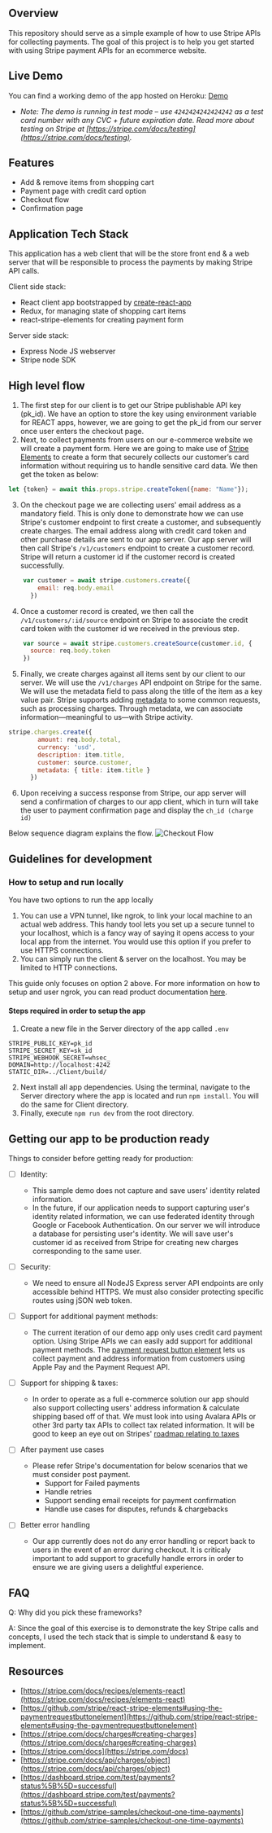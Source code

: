 ## Overview
This repository should serve as a simple example of how to use Stripe APIs for collecting payments. The goal of this project is to help you get started with using Stripe payment APIs for an ecommerce website. 
## Live Demo
 You can find a working demo of the app hosted on Heroku: [Demo](https://fast-retreat-49982.herokuapp.com/)
 - *Note: The demo is running in test mode – use `4242424242424242` as a test card number with any CVC + future expiration date.*
*Read more about testing on Stripe at  [https://stripe.com/docs/testing](https://stripe.com/docs/testing).*
## Features
 -   Add & remove items from shopping cart
 -   Payment page with credit card option
 -   Checkout flow
 -   Confirmation page
## Application Tech Stack
This application has a web client that will be the store front end & a web server that will be responsible to process the payments by making Stripe API calls.  

Client side stack:
 - React client app bootstrapped by [create-react-app ]([https://create-react-app.dev/docs/getting-started](https://create-react-app.dev/docs/getting-started))
 - Redux, for managing state of shopping cart items
 - react-stripe-elements for creating payment form

Server side stack:
- Express Node JS webserver
- Stripe node SDK

## High level flow

1.	The first step for our client is to get our Stripe publishable API key (pk_id). We have an option to store the key using environment variable for REACT apps, however, we are going to get the pk_id from our server once user enters the checkout page.
2.	Next, to collect payments from users on our e-commerce website we will create a payment form. Here we are going to make use of [Stripe Elements]([https://stripe.com/docs/recipes/elements-react](https://stripe.com/docs/recipes/elements-react)) to create a form that securely collects our customer’s card information without requiring us to handle sensitive card data. 
We then get the token as below: 
```javascript
let {token} = await this.props.stripe.createToken({name: "Name"});
```
3.	On the checkout page we are collecting users' email address as a mandatory field. This is only done to demonstrate how we can use Stripe's customer endpoint to first create a customer, and subsequently create charges. The email address along with credit card token and other purchase details are sent to our app server. Our app server will then call Stripe's `/v1/customers` endpoint to create a customer record. Stripe will return a customer id if the customer record is created successfully. 
```javascript
    var customer = await stripe.customers.create({
        email: req.body.email
      })
```
4.	Once a customer record is created, we then call the  `/v1/customers/:id/source` endpoint on Stripe to associate the credit card token with the customer id we received in the previous step. 
```javascript
    var source = await stripe.customers.createSource(customer.id, {
      source: req.body.token
    })
```
5.	Finally, we create charges against all items sent by our client to our server. We will use the  `/v1/charges`  API endpoint on Stripe for the same. We will use the metadata field to pass along the title of the item as a key value pair. Stripe supports adding [metadata](https://stripe.com/docs/api#metadata) to some common requests, such as processing charges. Through metadata, we can associate information—meaningful to us—with Stripe activity. 

```javascript
stripe.charges.create({
        amount: req.body.total,
        currency: 'usd',
        description: item.title,
        customer: source.customer,
        metadata: { title: item.title }
      })
```

6.	Upon receiving a success response from Stripe, our app server will send a confirmation of charges to our app client, which in turn will take the user to payment confirmation page and display the `ch_id (charge id)`

Below sequence diagram explains the flow. 
![Checkout Flow](https://i.imgur.com/UAE8pdi.png)

 
## Guidelines for development
### How to setup and run locally

You have two options to run the app locally
1. You can use a VPN tunnel, like ngrok, to link your local machine to an actual web address. This handy tool lets you set up a secure tunnel to your localhost, which is a fancy way of saying it opens access to your local app from the internet. You would use this option if you prefer to use HTTPS connections. 
2. You can simply run the client & server on the localhost. You may be limited to HTTP connections. 

This guide only focuses on option 2 above. For more information on how to setup and user ngrok, you can read product documentation [here](https://ngrok.com/docs).

#### Steps required in order to setup the app

1. Create a new file in the Server directory of the app called `.env`
```
STRIPE_PUBLIC_KEY=pk_id
STRIPE_SECRET_KEY=sk_id
STRIPE_WEBHOOK_SECRET=whsec_
DOMAIN=http://localhost:4242
STATIC_DIR=../Client/build/
```
2. Next install all app dependencies. Using the terminal, navigate to the Server directory where the app is located and run `npm install`. You will do the same for Client directory. 
3. Finally, execute `npm run dev` from the root directory.


## Getting our app to be production ready
Things to consider before getting ready for production:

 - [ ] Identity:
	 - This sample demo does not capture and save users' identity related information. 
	 - In the future, if our application needs to support capturing user's identity related information, we can use federated identity through Google or Facebook Authentication. On our server we will introduce a database for persisting user's identity. We will save user's customer id as received from Stripe for creating new charges corresponding to the same user.
    
 - [ ] Security:
	 - We need to ensure all NodeJS Express server API endpoints are only accessible behind HTTPS. We must also consider protecting specific routes using jSON web token. 

 - [ ] Support for additional payment methods:
	 - The current iteration of our demo app only uses credit card payment option. Using Stripe APIs we can easily add support for additional payment methods. The [payment request button element](%5Bhttps://github.com/stripe/react-stripe-elements#using-the-paymentrequestbuttonelement%5D%28https://github.com/stripe/react-stripe-elements#using-the-paymentrequestbuttonelement%29) lets us collect payment and address information from customers using Apple Pay and the Payment Request API.

 - [ ] Support for shipping & taxes:
	 - In order to operate as a full e-commerce solution our app should also support collecting users' address information & calculate shipping based off of that. We must look into using Avalara APIs or other 3rd party tax APIs to collect tax related information. It will be good to keep an eye out on Stripes' [roadmap relating to taxes](https://stripe.com/docs/billing/taxes) 

- [ ] After payment use cases
	- Please refer Stripe's documentation for below scenarios that we must consider post payment. 
	    - Support for Failed payments
	    - Handle retries
	    - Support sending email receipts for payment confirmation
	    - Handle use cases for disputes, refunds & chargebacks

- [ ] Better error handling
	- Our app currently does not do any error handling or report back to users in the event of an error during checkout. It is criticaly important to add support to gracefully handle errors in order to ensure we are giving users a delightful experience. 

## FAQ

Q: Why did you pick these frameworks?

A: Since the goal of this exercise is to demonstrate the key Stripe calls and concepts, I used the tech stack that is simple to understand & easy to implement.


## Resources

-   [https://stripe.com/docs/recipes/elements-react](https://stripe.com/docs/recipes/elements-react)
-   [https://github.com/stripe/react-stripe-elements#using-the-paymentrequestbuttonelement](https://github.com/stripe/react-stripe-elements#using-the-paymentrequestbuttonelement)
-   [https://stripe.com/docs/charges#creating-charges](https://stripe.com/docs/charges#creating-charges)
-   [https://stripe.com/docs](https://stripe.com/docs)
-   [https://stripe.com/docs/api/charges/object](https://stripe.com/docs/api/charges/object)
-   [https://dashboard.stripe.com/test/payments?status%5B%5D=successful](https://dashboard.stripe.com/test/payments?status%5B%5D=successful)
-   [https://github.com/stripe-samples/checkout-one-time-payments](https://github.com/stripe-samples/checkout-one-time-payments)
